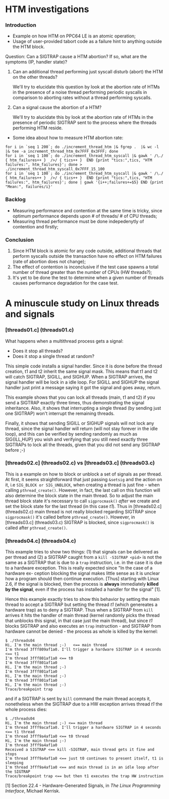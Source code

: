 HTM investigations
==================

### Introduction

- Example on how HTM on PPC64 LE is an atomic operation;
- Usage of user-provided tabort code as a failure hint to anything outside the HTM block.

Question: Can a SIGTRAP cause a HTM abortion? If so, what are the symptoms (IP, handler state)?

1. Can an additional thread performing just syscall disturb (abort) the HTM on the other threads?

   We'll try to elucidate this question by look at the abortion rate of HTMs in the presence of
   a noise thread performing periodic syscalls in comparison to aborting rates without a thread
   performing syscalls.

2. Can a signal cause the abortion of a HTM?

   We'll try to alucidate this by look at the abortion rate of HTMs in the presence of periodic
   SIGTRAP sent to the process where the threads performing HTM reside.


- Some idea about how to measure HTM abortion rate:

```
for i in `seq 1 200`; do ./increment_thread_htm |& fgrep .  |& wc -l |& tee -a increment_thread_htm_0x7FFF_0x3FFF; done
for i in `seq 1 100`; do ./increment_thread_htm_syscall |& gawk ' /\./ { htm_failures++ }  />/ { tics++ }  END {print "tics:",tics, "HTM failures:", htm_failures}'; done > ./increment_thread_htm_syscall_0x7FFF_15_100
for i in `seq 1 100`; do ./increment_thread_htm_syscall |& gawk ' /\./ { htm_failures++ }  />/ { tics++ }  END {print "tics:",tics, "HTM failures:", htm_failures}'; done | gawk '{i++;failures+=$5} END {print "Mean:", failures/i}'
```

### Backlog

- Measuring performance and contention at the same time is tricky, since optimum performance depends upon # of threads/ # of CPU threads;
- Measuring thread performance must be done indepedenytly of contention and firstly;

### Conclusion

1. Since HTM block is atomic for any code outside, additional threads that perform syscalls outside the transaction have no effect on HTM failures (rate of abortion does not change);
2. The effect of contention is inconclusive if the test case spawns a total number of thread greater than the number of CPUs (HW threads?);
3. It's yet to be done the test to determine when a given number of threads causes performance degradation for the case test.


A minuscule study on Linux threads and signals
==============================================

### [threads01.c] (threads01.c)

What happens when a multithread process gets a signal:
- Does it stop all threads?
- Does it stop a single thread at random?

This simple code installs a signal handler. Since it is done before the thread
creation, t1 and t2 inherit the same signal mask. This means that t1 and t2 will
catch SIGTRAP, SIGILL, and SIGHUP. When a SIGTRAP arrives, the signal handler
will be lock in a idle loop. For SIGILL and SIGHUP the signal handler just print
a message saying it got the signal and goes away, return.

This example shows that you can lock all threads (main, t1 and t2) if you send
a SIGTRAP exactly three times, thus demonstrating the signal inheritance. Also,
it shows that interrupting a single thread (by sending just one SIGTRAP) won't
interrupt the remaining threads.

Finally, it shows that sending SIGILL or SIGHUP signals will not lock any thread,
since the signal handler will return (will not stay forever in the idle loop),
and this can be verified by sending randomly as much as SIG{ILL,HUP} you wish
and verifying that you still need exactly three SIGTRAPs to lock all the
threads, given that you did not send any SIGTRAP before ;-)

### [threads02.c] (threads02.c) vs [threads03.c] (threads03.c)

This is a example on how to block or unblock a set of signals as per thread. At
first, it seems straightforward that just passing `&setsig` and the action on it,
i.e `SIG_BLOCK or SIG_UNBLOCK`, when creating a thread is just fine - when calling
`pthread_create()`. However, in fact, the last call on this function will also
determine the block state in the main thread. So to adjust the main thread block
state it's necessary to call `sigprocmask()` *after* we create and set the block
state for the last thread (in this case *t1*). Thus in [threads02.c] (threads02.c)
main thread is not really blocked regarding SIGTRAP since `sigprocmask()` it's
called before `pthread_create()`. However, in [threads03.c] (threads03.c) SIGTRAP
is blocked, since `sigprocmask()` is called after `pthread_create()`.

### [threads04.c] (threads04.c)

This example tries to show two things: (1) that signals can be delivered as per
thread and (2) a SIGTRAP caught from a `kill -SIGTRAP <pid>` is not the same as
a SIGTRAP that is due to a `trap` instruction, i.e. in the case it is due to a
hardware exception. This is really expected since "In the case of a hardware ex-
ception blocking the signal makes little sense as it is unclear how a program
should then continue execution. [Thus] starting with Linux 2.6, if the signal is
blocked, then the process is **always** immediately **killed by the signal**,
even if the process has installed a handler for the signal" [1].

Hence this example exactly tries to show this behavior by setting the main thread
to accept a SIGTRAP but setting the thread *t1* (which genereates a hardware trap)
as to deny a SIGTRAP. Thus when a SIGTRAP from `kill` arrives it hits the handler
of main thread (kernel randomly picks the thread that unblocks this signal, in
that case just the main thread), but since *t1* blocks SIGTRAP and also executes
an `trap` instruction - and SIGTRAP from hardware cannot be denied - the process
as whole is killed by the kernel:

```
$ ./threads04
Hi, I'm the main thread ;-)   <== main thread
I'm thread 3fff809af1a0. I'll trigger a hardware SIGTRAP in 4 seconds <== t1
I'm thread 3fff801af1a0 <== t0
I'm thread 3fff801af1a0
Hi, I'm the main thread ;-)
I'm thread 3fff801af1a0
Hi, I'm the main thread ;-)
I'm thread 3fff801af1a0
Hi, I'm the main thread ;-)
Trace/breakpoint trap
```
and if a SIGTRAP is sent by `kill` command the main thread accepts it, nonetheless
when the SIGTRAP due to a HW exception arrives thread *t1* the whole process dies:

```
$ ./threads04
Hi, I'm the main thread ;-) <== main thread
I'm thread 3fff9acaf1a0. I'll trigger a hardware SIGTRAP in 4 seconds <== t1 thread
I'm thread 3fff9a4af1a0 <== t0 thread
Hi, I'm the main thread ;-)
I'm thread 3fff9a4af1a0
Received a SIGTRAP <== kill -SIGTRAP, main thread gets it fine and stops
I'm thread 3fff9a4af1a0 <== just t0 continues to present itself, t1 is sleeping
I'm thread 3fff9a4af1a0 <== and main thread is in an idle loop after the SIGTRAP
Trace/breakpoint trap <== but then t1 executes the trap HW instruction
```

[1] Section 22.4 - Hardware-Generated Signals, in *The Linux Programming Interface*,
Michael Kerrisk.
